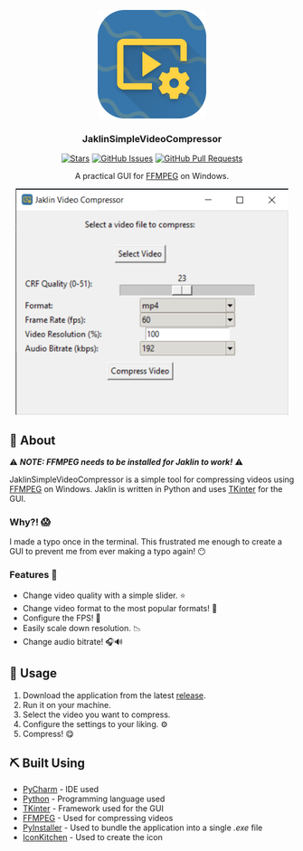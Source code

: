 <p align="center">
  <a href="https://github.com/pkg-dot-zip/JaklinSimpleVideoCompressor/" rel="noopener">
 <img width=192px height=192px src="resources/icon-192.png" alt="Project logo"></a>
</p>

<h3 align="center">JaklinSimpleVideoCompressor</h3>

<div align="center">

  [![Stars](https://img.shields.io/github/stars/pkg-dot-zip/JaklinSimpleVideoCompressor.svg)](https://github.com/pkg-dot-zip/JaklinSimpleVideoCompressor/stargazers)
  [![GitHub Issues](https://img.shields.io/github/issues/pkg-dot-zip/JaklinSimpleVideoCompressor.svg)](https://github.com/pkg-dot-zip/JaklinSimpleVideoCompressor/issues)
  [![GitHub Pull Requests](https://img.shields.io/github/issues-pr/pkg-dot-zip/JaklinSimpleVideoCompressor.svg)](https://github.com/pkg-dot-zip/JaklinSimpleVideoCompressor/pulls)

</div>

<p align="center">A practical GUI for <a href="https://www.ffmpeg.org/">FFMPEG</a> on Windows.
</p>

<p align="center">
  <a href="https://github.com/pkg-dot-zip/JaklinSimpleVideoCompressor/" rel="noopener">
 <img height=400px src="resources/gui.png" alt="Gui view"></a>
</p>

## 🧐 About <a name="about"></a>
⚠ _**NOTE: FFMPEG needs to be installed for Jaklin to work!**_ ⚠

JaklinSimpleVideoCompressor is a simple tool for compressing videos using [FFMPEG](https://www.ffmpeg.org/) on Windows. Jaklin is written in Python and uses [TKinter](https://docs.python.org/3/library/tkinter.html) for the GUI.

### Why?! 😱
I made a typo once in the terminal. This frustrated me enough to create a GUI to prevent me from ever making a typo again! 😶

### Features 🌟
- Change video quality with a simple slider. ⭐
- Change video format to the most popular formats! 📲
- Configure the FPS! 🎥
- Easily scale down resolution. 📉
- Change audio bitrate! 🎧🔊


## 🎈 Usage <a name="usage"></a>
1. Download the application from the latest [release](https://github.com/pkg-dot-zip/JaklinSimpleVideoCompressor/releases).
1. Run it on your machine.
1. Select the video you want to compress.
1. Configure the settings to your liking. ⚙
1. Compress! 😋

## ⛏️ Built Using <a name = "built_using"></a>
- [PyCharm](https://www.jetbrains.com/pycharm/) - IDE used
- [Python](https://www.python.org/) - Programming language used 
- [TKinter](https://docs.python.org/3/library/tkinter.html) - Framework used for the GUI
- [FFMPEG](https://www.ffmpeg.org/) - Used for compressing videos
- [PyInstaller](https://pyinstaller.org/en/stable/) - Used to bundle the application into a single _.exe_ file
- [IconKitchen](https://icon.kitchen/) - Used to create the icon